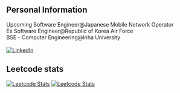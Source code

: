 ## Personal Information
Upcoming Software Engineer@Japanese Mobile Network Operator<br/>
Ex Software Engineer@Republic of Korea Air Force<br/>
BSE - Computer Engineering@Inha University<br/><br/>
[![LinkedIn](https://img.shields.io/badge/LinkedIn-%230077B5.svg?logo=linkedin&logoColor=white)](https://linkedin.com/in/yegukwon) 

## Leetcode stats
[![Leetcode Stats](https://leetcard.jacoblin.cool/wt2080?extension=activity)](https://leetcode.com/u/wt2080/) [![Leetcode Stats](https://leetcard.jacoblin.cool/mindarlynn?extension=activity)](https://leetcode.com/u/mindarlynn/)
